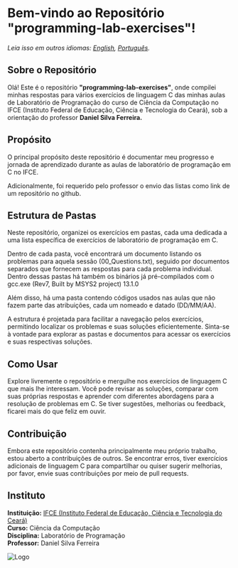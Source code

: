 # Bem-vindo ao Repositório "programming-lab-exercises"!

_Leia isso em outros idiomas: [English](README.en.md), [Português](README.md)._

## Sobre o Repositório

Olá! Este é o repositório **"programming-lab-exercises"**, onde compilei minhas respostas para vários exercícios de linguagem C das minhas aulas de Laboratório de Programação do curso de Ciência da Computação no IFCE (Instituto Federal de Educação, Ciência e Tecnologia do Ceará), sob a orientação do professor **Daniel Silva Ferreira.**

## Propósito

O principal propósito deste repositório é documentar meu progresso e jornada de aprendizado durante as aulas de laboratório de programação em C no IFCE.

Adicionalmente, foi requerido pelo professor o envio das listas como link de um repositório no github.

## Estrutura de Pastas

Neste repositório, organizei os exercícios em pastas, cada uma dedicada a uma lista específica de exercícios de laboratório de programação em C.

Dentro de cada pasta, você encontrará um documento listando os problemas para aquela sessão (00_Questions.txt), seguido por documentos separados que fornecem as respostas para cada problema individual. Dentro dessas pastas há também os binários já pré-compilados com o gcc.exe (Rev7, Built by MSYS2 project) 13.1.0

Além disso, há uma pasta contendo códigos usados nas aulas que não fazem parte das atribuições, cada um nomeado e datado (DD/MM/AA).

A estrutura é projetada para facilitar a navegação pelos exercícios, permitindo localizar os problemas e suas soluções eficientemente. Sinta-se à vontade para explorar as pastas e documentos para acessar os exercícios e suas respectivas soluções.

## Como Usar

Explore livremente o repositório e mergulhe nos exercícios de linguagem C que mais lhe interessam. Você pode revisar as soluções, comparar com suas próprias respostas e aprender com diferentes abordagens para a resolução de problemas em C. Se tiver sugestões, melhorias ou feedback, ficarei mais do que feliz em ouvir.

## Contribuição

Embora este repositório contenha principalmente meu próprio trabalho, estou aberto a contribuições de outros. Se encontrar erros, tiver exercícios adicionais de linguagem C para compartilhar ou quiser sugerir melhorias, por favor, envie suas contribuições por meio de pull requests.

## Instituto

**Instituição:** [IFCE (Instituto Federal de Educação, Ciência e Tecnologia do Ceará)](https://www.ifce.edu.br/)  
**Curso:** Ciência da Computação  
**Disciplina:** Laboratório de Programação  
**Professor:** Daniel Silva Ferreira

![Logo](https://github.com/maripasa/programming-lab-exercises/assets/123270648/c75a6f3b-ce18-48c7-908e-8efe5aa9c254)
